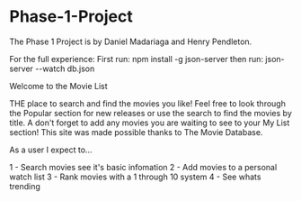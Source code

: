 # Phase-1-Project
The Phase 1 Project is by Daniel Madariaga and Henry Pendleton.

For the full experience:
First run:
npm install -g json-server
then run:
json-server --watch db.json

Welcome to the Movie List

THE place to search and find the movies you like! Feel free to look through the Popular section for new releases or use the search to find the movies by title.
A don't forget to add any movies you are waiting to see to your My List section!
This site was made possible thanks to The Movie Database.

As a user I expect to...

1 - Search movies see it's basic infomation
2 - Add movies to a personal watch list
3 - Rank movies with a 1 through 10 system
4 - See whats trending
